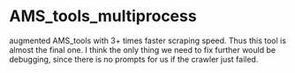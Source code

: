 # AMS_tools_multiprocess
augmented AMS_tools with 3+ times faster scraping speed. Thus this tool is almost the final one. I think the only thing we need to fix further would be debugging, since there is no prompts for us if the crawler just failed.
